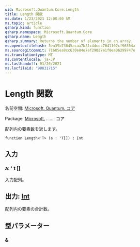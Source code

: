 ```yaml
---
uid: Microsoft.Quantum.Core.Length
title: Length 関数
ms.date: 1/23/2021 12:00:00 AM
ms.topic: article
qsharp.kind: function
qsharp.namespace: Microsoft.Quantum.Core
qsharp.name: Length
qsharp.summary: Returns the number of elements in an array.
ms.openlocfilehash: 3ea39b73645acaa7b31c4dccc7041102cf96364a
ms.sourcegitcommit: 71605ea9cc630e84e7ef29027e1f0ea06299747e
ms.translationtype: MT
ms.contentlocale: ja-JP
ms.lasthandoff: 01/26/2021
ms.locfileid: "98831715"
---
```

# <a name="length-function"></a>Length 関数

名前空間: [Microsoft. Quantum. コア](xref:Microsoft.Quantum.Core)

Package: [Microsoft.](https://nuget.org/packages/Microsoft.Quantum.QSharp.Core) ....... コア


配列内の要素数を返します。

```qsharp
function Length<'T> (a : 'T[]) : Int
```


## <a name="input"></a>入力

### <a name="a--t"></a>a: ' t []

入力配列。



## <a name="output--int"></a>出力: [Int](xref:microsoft.quantum.lang-ref.int)

配列内の要素の合計数。

## <a name="type-parameters"></a>型パラメーター

### <a name="t"></a>&

